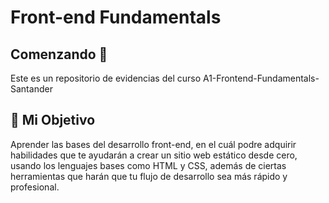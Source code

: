 # Front-end Fundamentals

## Comenzando 🚀
Este es un repositorio de evidencias del curso A1-Frontend-Fundamentals-Santander

## 🎯 Mi Objetivo
Aprender las bases del desarrollo front-end, en el cuál podre adquirir habilidades que te ayudarán a crear un sitio web estático desde cero,
usando los lenguajes bases como HTML y CSS, además de ciertas herramientas que harán que tu flujo de desarrollo sea más rápido y profesional.
